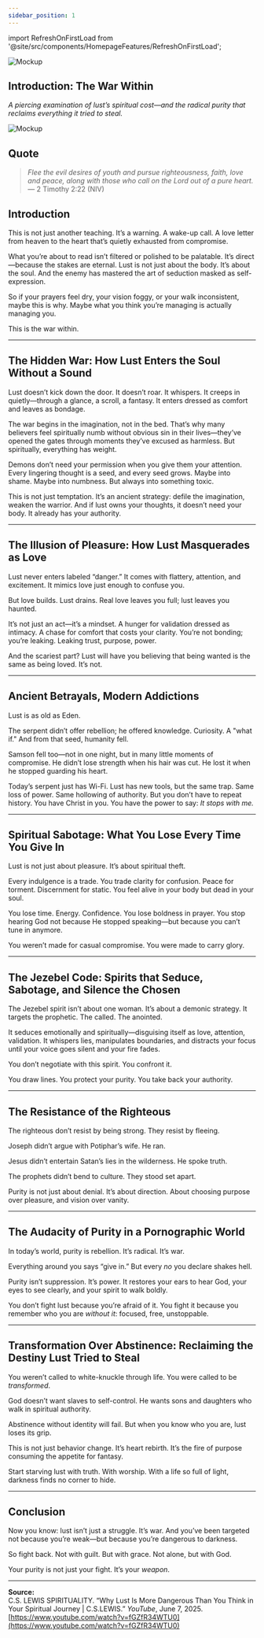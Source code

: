 ```yaml
---
sidebar_position: 1
---
```


import RefreshOnFirstLoad from '@site/src/components/HomepageFeatures/RefreshOnFirstLoad';

<RefreshOnFirstLoad />

![Mockup](../static/img/checkmate.png)

## **Introduction: The War Within**

*A piercing examination of lust’s spiritual cost—and the radical purity that reclaims everything it tried to steal.*

![Mockup](../static/img/checkmate.png)

## Quote

> *Flee the evil desires of youth and pursue righteousness, faith, love and peace, along with those who call on the Lord out of a pure heart.*  
> — 2 Timothy 2:22 (NIV)

## Introduction

This is not just another teaching. It’s a warning. A wake-up call. A love letter from heaven to the heart that’s quietly exhausted from compromise.

What you’re about to read isn’t filtered or polished to be palatable. It’s direct—because the stakes are eternal. Lust is not just about the body. It’s about the soul. And the enemy has mastered the art of seduction masked as self-expression.

So if your prayers feel dry, your vision foggy, or your walk inconsistent, maybe this is why. Maybe what you think you’re managing is actually managing you.

This is the war within.

---

## The Hidden War: How Lust Enters the Soul Without a Sound

Lust doesn’t kick down the door. It doesn’t roar. It whispers. It creeps in quietly—through a glance, a scroll, a fantasy. It enters dressed as comfort and leaves as bondage.

The war begins in the imagination, not in the bed. That’s why many believers feel spiritually numb without obvious sin in their lives—they’ve opened the gates through moments they’ve excused as harmless. But spiritually, everything has weight.

Demons don’t need your permission when you give them your attention. Every lingering thought is a seed, and every seed grows. Maybe into shame. Maybe into numbness. But always into something toxic.

This is not just temptation. It’s an ancient strategy: defile the imagination, weaken the warrior. And if lust owns your thoughts, it doesn’t need your body. It already has your authority.

---

## The Illusion of Pleasure: How Lust Masquerades as Love

Lust never enters labeled “danger.” It comes with flattery, attention, and excitement. It mimics love just enough to confuse you.

But love builds. Lust drains. Real love leaves you full; lust leaves you haunted.

It’s not just an act—it’s a mindset. A hunger for validation dressed as intimacy. A chase for comfort that costs your clarity. You’re not bonding; you’re leaking. Leaking trust, purpose, power.

And the scariest part? Lust will have you believing that being wanted is the same as being loved. It’s not.

---

## Ancient Betrayals, Modern Addictions

Lust is as old as Eden.

The serpent didn’t offer rebellion; he offered knowledge. Curiosity. A "what if." And from that seed, humanity fell.

Samson fell too—not in one night, but in many little moments of compromise. He didn’t lose strength when his hair was cut. He lost it when he stopped guarding his heart.

Today’s serpent just has Wi-Fi. Lust has new tools, but the same trap. Same loss of power. Same hollowing of authority. But you don’t have to repeat history. You have Christ in you. You have the power to say: *It stops with me.*

---

## Spiritual Sabotage: What You Lose Every Time You Give In

Lust is not just about pleasure. It’s about spiritual theft.

Every indulgence is a trade. You trade clarity for confusion. Peace for torment. Discernment for static. You feel alive in your body but dead in your soul.

You lose time. Energy. Confidence. You lose boldness in prayer. You stop hearing God not because He stopped speaking—but because you can’t tune in anymore.

You weren’t made for casual compromise. You were made to carry glory.

---

## The Jezebel Code: Spirits that Seduce, Sabotage, and Silence the Chosen

The Jezebel spirit isn’t about one woman. It’s about a demonic strategy. It targets the prophetic. The called. The anointed.

It seduces emotionally and spiritually—disguising itself as love, attention, validation. It whispers lies, manipulates boundaries, and distracts your focus until your voice goes silent and your fire fades.

You don’t negotiate with this spirit. You confront it.

You draw lines. You protect your purity. You take back your authority.

---

## The Resistance of the Righteous

The righteous don’t resist by being strong. They resist by fleeing.

Joseph didn’t argue with Potiphar’s wife. He ran.

Jesus didn’t entertain Satan’s lies in the wilderness. He spoke truth.

The prophets didn’t bend to culture. They stood set apart.

Purity is not just about denial. It’s about direction. About choosing purpose over pleasure, and vision over vanity.

---

## The Audacity of Purity in a Pornographic World

In today’s world, purity is rebellion. It’s radical. It’s war.

Everything around you says “give in.” But every *no* you declare shakes hell.

Purity isn’t suppression. It’s power. It restores your ears to hear God, your eyes to see clearly, and your spirit to walk boldly.

You don’t fight lust because you’re afraid of it. You fight it because you remember who you are *without it*: focused, free, unstoppable.

---

## Transformation Over Abstinence: Reclaiming the Destiny Lust Tried to Steal

You weren’t called to white-knuckle through life. You were called to be *transformed*.

God doesn’t want slaves to self-control. He wants sons and daughters who walk in spiritual authority.

Abstinence without identity will fail. But when you know who you are, lust loses its grip.

This is not just behavior change. It’s heart rebirth. It’s the fire of purpose consuming the appetite for fantasy.

Start starving lust with truth. With worship. With a life so full of light, darkness finds no corner to hide.

---

## Conclusion

Now you know: lust isn’t just a struggle. It’s war. And you’ve been targeted not because you’re weak—but because you’re dangerous to darkness.

So fight back. Not with guilt. But with grace. Not alone, but with God.

Your purity is not just your fight. It’s your *weapon*.

---

**Source:**  
C.S. LEWIS SPIRITUALITY. “Why Lust Is More Dangerous Than You Think in Your Spiritual Journey | C.S.LEWIS.” *YouTube*, June 7, 2025. [https://www.youtube.com/watch?v=fGZfR34WTU0](https://www.youtube.com/watch?v=fGZfR34WTU0)
